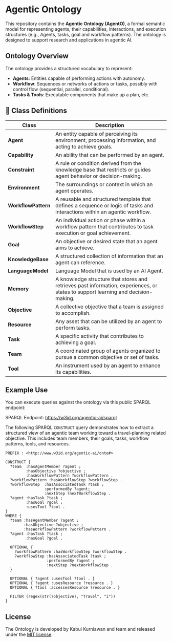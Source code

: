 # Agentic Ontology

This repository contains the **Agentic Ontology (AgentO)**, a formal semantic model for representing agents, their capabilities, interactions, and execution structures (e.g., Agents, tasks, goal  and workflow patterns). The ontology is designed to support research and applications in agentic AI.

## Ontology Overview

The ontology provides a structured vocabulary to represent:

- **Agents**: Entities capable of performing actions with autonomy.
- **Workflow**: Sequences or networks of actions or tasks, possibly with control flow (sequential, parallel, conditional).
- **Tasks & Tools**: Executable components that make up a plan, etc.

## 🔧 Class Definitions

| **Class**           | **Description**                                                                                                                   |
| ------------------- | --------------------------------------------------------------------------------------------------------------------------------- |
| **Agent**           | An entity capable of perceiving its environment, processing information, and acting to achieve goals.                             |
| **Capability**      | An ability that can be performed by an agent.                                                                                     |
| **Constraint**      | A rule or condition derived from the knowledge base that restricts or guides agent behavior or decision-making.                   |
| **Environment**     | The surroundings or context in which an agent operates.                                                                           |
| **WorkflowPattern** | A reusable and structured template that defines a sequence or logic of tasks and interactions within an agentic workflow.         |
| **WorkflowStep**    | An individual action or phase within a workflow pattern that contributes to task execution or goal achievement.                   |
| **Goal**            | An objective or desired state that an agent aims to achieve.                                                                      |
| **KnowledgeBase**   | A structured collection of information that an agent can reference.                                                               |
| **LanguageModel**   | Language Model that is used by an AI Agent.                                                                                       |
| **Memory**          | A knowledge structure that stores and retrieves past information, experiences, or states to support learning and decision-making. |
| **Objective**       | A collective objective that a team is assigned to accomplish.                                                                     |
| **Resource**        | Any asset that can be utilized by an agent to perform tasks.                                                                      |
| **Task**            | A specific activity that contributes to achieving a goal.                                                                         |
| **Team**            | A coordinated group of agents organized to pursue a common objective or set of tasks.                                             |
| **Tool**            | An instrument used by an agent to enhance its capabilities.                                                                       |



## Example Use

You can execute queries against the ontology via this public SPARQL endpoint:

SPARQL Endpoint: https://w3id.org/agentic-ai/sparql

The following SPARQL `CONSTRUCT` query demonstrates how to extract a structured view of an agentic team working toward a travel-planning related objective. This includes team members, their goals, tasks, workflow patterns, tools, and resources.

```sparql
PREFIX : <http://www.w3id.org/agentic-ai/onto#>

CONSTRUCT {
  ?team  :hasAgentMember ?agent ;
         :hasObjective ?objective ;
         :hasWorkflowPattern ?workflowPattern .
  ?workflowPattern :hasWorkflowStep ?workflowStep .
  ?workflowStep  :hasAssociatedTask ?task ;
                 :performedBy ?agent;
                 :nextStep ?nextWorkflowStep .
  ?agent :hasTask ?task ;
         :hasGoal ?goal ;
         :usesTool ?tool .
} 
WHERE {
  ?team :hasAgentMember ?agent ; 
        :hasObjective ?objective ;
        :hasWorkflowPattern ?workflowPattern .
  ?agent :hasTask ?task ; 
         :hasGoal ?goal .

  OPTIONAL {
    ?workflowPattern :hasWorkflowStep ?workflowStep .
    ?workflowStep :hasAssociatedTask ?task ;
                  :performedBy ?agent ; 
                  :nextStep ?nextWorkflowStep .
  }

  OPTIONAL { ?agent :usesTool ?tool . }
  OPTIONAL { ?agent :usesResource ?resource . }
  OPTIONAL { ?tool :accessesResource ?resource . }

  FILTER (regex(str(?objective), "Travel", "i"))
}
```
## License

The Ontology is developed by Kabul Kurniawan and team and released under the [MIT license](http://opensource.org/licenses/MIT). 

